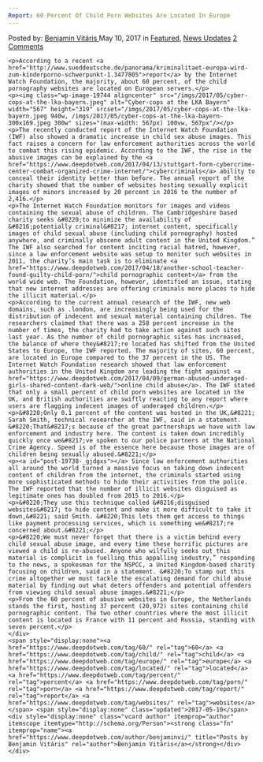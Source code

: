```yaml
---
Report: 60 Percent Of Child Porn Websites Are Located In Europe
---
```

<article class="post-listing post-19738 post type-post status-publish format-standard has-post-thumbnail hentry  tag-3828 tag-child tag-europe tag-located tag-percent tag-porn tag-report tag-websites">
    <div class="post-inner">
        <span>Posted by: <a href="https://www.deepdotweb.com/author/benjaminvi/" title="">Benjamin Vitáris </a></span>
    <span>May 10, 2017</span>
    <span>in <a href="https://www.deepdotweb.com/category/deepdot-news/" rel="category tag">Featured</a>, <a href="https://www.deepdotweb.com/category/news-updates/" rel="category tag">News Updates</a></span>
    <span><a href="https://www.deepdotweb.com/2017/05/10/report-60-percent-child-porn-websites-located-europe/#comments">2 Comments</a></span>
    </p>
    <div class="clear"></div>
    
    <p>According to a recent <a href="http://www.sueddeutsche.de/panorama/kriminalitaet-europa-wird-zum-kinderporno-schwerpunkt-1.3477805">report</a> by the Internet Watch Foundation, the majority, about 60 percent, of the child pornography websites are located on European servers.</p>
    <p><img class="wp-image-19744 aligncenter" src="/imgs/2017/05/cyber-cops-at-the-lka-bayern.jpeg" alt="Cyber-cops at the LKA Bayern" width="567" height="319" srcset="/imgs/2017/05/cyber-cops-at-the-lka-bayern.jpeg 940w, /imgs/2017/05/cyber-cops-at-the-lka-bayern-300x169.jpeg 300w" sizes="(max-width: 567px) 100vw, 567px"/></p>
    <p>The recently conducted report of the Internet Watch Foundation (IWF) also showed a dramatic increase in child sex abuse images. This fact raises a concern for law enforcement authorities across the world to combat this rising epidemic. According to the IWF, the rise in the abusive images can be explained by the <a href="https://www.deepdotweb.com/2017/04/13/stuttgart-form-cybercrime-center-combat-organized-crime-internet/">cybercriminals</a> ability to conceal their identity better than before. The annual report of the charity showed that the number of websites hosting sexually explicit images of minors increased by 20 percent in 2016 to the number of 2,416.</p>
    <p>The Internet Watch Foundation monitors for images and videos containing the sexual abuse of children. The Cambridgeshire based charity seeks &#8220;to minimize the availability of &#8216;potentially criminal&#8217; internet content, specifically images of child sexual abuse (including child pornography) hosted anywhere, and criminally obscene adult content in the United Kingdom.” The IWF also searched for content inciting racial hatred, however, since a law enforcement website was setup to monitor such websites in 2011, the charity’s main task is to eliminate <a href="https://www.deepdotweb.com/2017/04/18/another-school-teacher-found-guilty-child-porn/">child pornographic content</a> from the world wide web. The Foundation, however, identified an issue, stating that new internet addresses are offering criminals more places to hide the illicit material.</p>
    <p>According to the current annual research of the IWF, new web domains, such as .london, are increasingly being used for the distribution of indecent and sexual material containing children. The researchers claimed that there was a 258 percent increase in the number of times, the charity had to take action against such sites last year. As the number of child pornographic sites has increased, the balance of where they&#8217;re located has shifted from the United States to Europe, the IWF reported. The majority of sites, 60 percent, are located in Europe compared to the 37 percent in the US. The Internet Watch Foundation research showed that law enforcement authorities in the United Kingdom are leading the fight against <a href="https://www.deepdotweb.com/2017/04/09/german-abused-underaged-girls-shared-content-dark-web/">online child abuse</a>. The IWF stated that only a small percent of child porn websites are located in the UK, and British authorities are swiftly reacting to any report where users are flagging indecent images of underaged children.</p>
    <p>&#8220;Only 0.1 percent of the content was hosted in the UK,&#8221; Sarah Smith, technical researcher at the IWF, said in a statement. &#8220;That&#8217;s because of the great partnerships we have with law enforcement and industry here. The content is taken down incredibly quickly once we&#8217;ve spoken to our police partners at the National Crime Agency. Speed is of the essence here because those images are of children being sexually abused.&#8221;</p>
    <p><a id="post-19738-_gjdgxs"></a> Since law enforcement authorities all around the world turned a massive focus on taking down indecent content of children from the internet, the criminals started using more sophisticated methods to hide their activities from the police. The IWF reported that the number of illicit websites disguised as legitimate ones has doubled from 2015 to 2016.</p>
    <p>&#8220;They use this technique called &#8216;disguised websites&#8217; to hide content and make it more difficult to take it down,&#8221; said Smith. &#8220;This lets them get access to things like payment processing services, which is something we&#8217;re concerned about.&#8221;</p>
    <p>&#8220;We must never forget that there is a victim behind every child sexual abuse image, and every time these horrific pictures are viewed a child is re-abused. Anyone who wilfully seeks out this material is complicit in fuelling this appalling industry,” responding to the news, a spokesman for the NSPCC, a United Kingdom-based charity focusing on children, said in a statement. &#8220;To stamp out this crime altogether we must tackle the escalating demand for child abuse material by finding out what deters offenders and potential offenders from viewing child sexual abuse images.&#8221;</p>
    <p>From the 60 percent of abusive websites in Europe, the Netherlands stands the first, hosting 37 percent (20,972) sites containing child pornographic content. The two other countries where the most illicit content is located is France with 11 percent and Russia, standing with seven percent.</p>
    </div>
    <span style="display:none"><a href="https://www.deepdotweb.com/tag/60/" rel="tag">60</a> <a href="https://www.deepdotweb.com/tag/child/" rel="tag">child</a> <a href="https://www.deepdotweb.com/tag/europe/" rel="tag">europe</a> <a href="https://www.deepdotweb.com/tag/located/" rel="tag">located</a> <a href="https://www.deepdotweb.com/tag/percent/" rel="tag">percent</a> <a href="https://www.deepdotweb.com/tag/porn/" rel="tag">porn</a> <a href="https://www.deepdotweb.com/tag/report/" rel="tag">report</a> <a href="https://www.deepdotweb.com/tag/websites/" rel="tag">websites</a></span> <span style="display:none" class="updated">2017-05-10</span>
    <div style="display:none" class="vcard author" itemprop="author" itemscope itemtype="http://schema.org/Person"><strong class="fn" itemprop="name"><a href="https://www.deepdotweb.com/author/benjaminvi/" title="Posts by Benjamin Vitáris" rel="author">Benjamin Vitáris</a></strong></div>
    </div>
</article>

